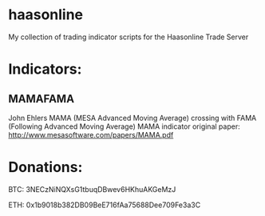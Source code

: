 # haasonline
My collection of trading indicator scripts for the Haasonline Trade Server

# Indicators:
## MAMAFAMA 
John Ehlers MAMA (MESA Advanced Moving Average) crossing with FAMA (Following Advanced Moving Average)
MAMA indicator original paper: http://www.mesasoftware.com/papers/MAMA.pdf


# Donations:
BTC: 3NECzNiNQXsG1tbuqDBwev6HKhuAKGeMzJ

ETH: 0x1b9018b382DB09BeE716fAa75688Dee709Fe3a3C
